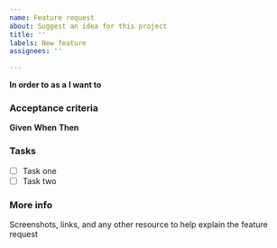 ```yaml
---
name: Feature request
about: Suggest an idea for this project
title: ''
labels: New feature
assignees: ''

---
```


**In order to**
**as a** 
**I want to**

### **Acceptance criteria**
**Given** 
**When**
**Then**

### Tasks
- [ ] Task one
- [ ] Task two

### More info

Screenshots, links, and any other resource to help explain the feature request
